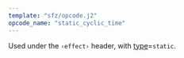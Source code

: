 ```yaml
---
template: "sfz/opcode.j2"
opcode_name: "static_cyclic_time"
---
```

Used under the `‹effect›` header, with [type]=`static`.


[type]: type.md#static
